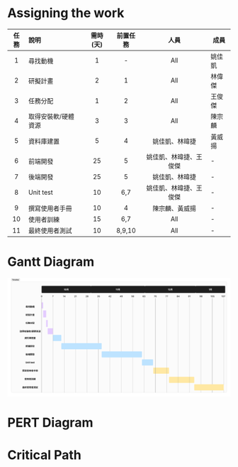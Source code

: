 # Assigning the work
| 任務 | 說明            | 需時(天) | 前置任務 |          人員          | 成員   |
|:----:|:--------------- |:--------:|:--------:|:----------------------:| ------ |
|  1   | 尋找動機        |    1     |    -     |          All           | 姚佳凱 |
|  2   | 研擬計畫        |    2     |    1     |          All           | 林偉傑 |
|  3   | 任務分配        |    1     |    2     |          All           | 王俊傑 |
|  4   | 取得安裝軟/硬體資源 |    3     |    3     |          All           | 陳宗麟 |
|  5   | 資料庫建置      |    5     |    4     |     姚佳凱、林暐捷     | 黃威揚 |
|  6   | 前端開發        |    25    |    5     | 姚佳凱、林暐捷、王俊傑 | -      |
|  7   | 後端開發        |    25    |    5     |     姚佳凱、林暐捷     | -      |
|  8   | Unit test       |    10    |   6,7    | 姚佳凱、林暐捷、王俊傑 | -      |
|  9   | 撰寫使用者手冊  |    10    |    4     |     陳宗麟、黃威揚     | -      |
|  10  | 使用者訓練      |    15    |   6,7    |          All           | -      |
|  11  | 最終使用者測試  |    10    |  8,9,10  |          All           | -      |

# Gantt Diagram
![](Gantt.png)
# PERT Diagram

# Critical Path
